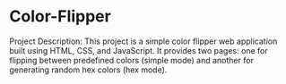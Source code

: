 # Color-Flipper
Project Description: This project is a simple color flipper web application built using HTML, CSS, and JavaScript. It provides two pages: one for flipping between predefined colors (simple mode) and another for generating random hex colors (hex mode).
